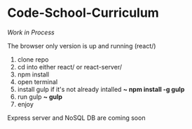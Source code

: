 # Code-School-Curriculum

*Work in Process*

The browser only version is up and running (react/)

1. clone repo
2. cd into either react/ or react-server/
3. npm install
4. open terminal
5. install gulp if it's not already intalled **~ npm install -g gulp**
6. run gulp **~ gulp**
7. enjoy

Express server and NoSQL DB are coming soon

